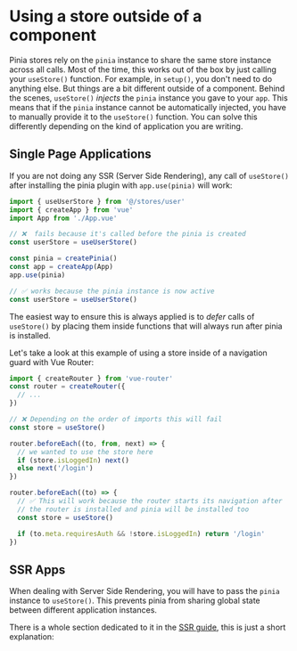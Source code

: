 # Using a store outside of a component

Pinia stores rely on the `pinia` instance to share the same store instance across all calls. Most of the time, this works out of the box by just calling your `useStore()` function. For example, in `setup()`, you don't need to do anything else. But things are a bit different outside of a component.
Behind the scenes, `useStore()` _injects_ the `pinia` instance you gave to your `app`. This means that if the `pinia` instance cannot be automatically injected, you have to manually provide it to the `useStore()` function.
You can solve this differently depending on the kind of application you are writing.

## Single Page Applications

If you are not doing any SSR (Server Side Rendering), any call of `useStore()` after installing the pinia plugin with `app.use(pinia)` will work:

```js
import { useUserStore } from '@/stores/user'
import { createApp } from 'vue'
import App from './App.vue'

// ❌  fails because it's called before the pinia is created
const userStore = useUserStore()

const pinia = createPinia()
const app = createApp(App)
app.use(pinia)

// ✅ works because the pinia instance is now active
const userStore = useUserStore()
```

The easiest way to ensure this is always applied is to _defer_ calls of `useStore()` by placing them inside functions that will always run after pinia is installed.

Let's take a look at this example of using a store inside of a navigation guard with Vue Router:

```js
import { createRouter } from 'vue-router'
const router = createRouter({
  // ...
})

// ❌ Depending on the order of imports this will fail
const store = useStore()

router.beforeEach((to, from, next) => {
  // we wanted to use the store here
  if (store.isLoggedIn) next()
  else next('/login')
})

router.beforeEach((to) => {
  // ✅ This will work because the router starts its navigation after
  // the router is installed and pinia will be installed too
  const store = useStore()

  if (to.meta.requiresAuth && !store.isLoggedIn) return '/login'
})
```

## SSR Apps

When dealing with Server Side Rendering, you will have to pass the `pinia` instance to `useStore()`. This prevents pinia from sharing global state between different application instances.

There is a whole section dedicated to it in the [SSR guide](/ssr/index.md), this is just a short explanation:
